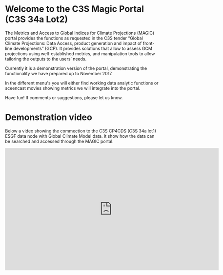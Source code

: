 # Welcome to the C3S Magic Portal (C3S 34a Lot2)

The Metrics and Access to Global Indices for Climate Projections (MAGIC) portal provides the functions as requested in the C3S tender “Global Climate Projections: Data Access, product generation and impact of front-line developments” (GCP). It provides solutions that allow to assess GCM projections using well-established metrics, and manipulation tools to allow tailoring the outputs to the users’ needs.

Currently it is a demonstration version of the portal, demonstrating the functionality we have prepared up to November 2017.

In the different menu's you will either find working data analytic functions or sceencast movies showing metrics we will integrate into the portal.

Have fun! If comments or suggestions, please let us know.

# Demonstration video
Below a video showing the commection to the C3S CP4CDS (C3S 34a lot1) ESGF data node with Global Climate Model data. It show how the data can be searched and accessed through the MAGIC portal.

<iframe width="700" height="400" src="https://www.youtube.com/embed/UmIWfLD5Q5A" frameborder="0" allowfullscreen></frame>

Magic portal with connection to CP4CDS
